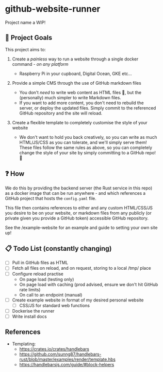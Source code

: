# github-website-runner

Project name a WIP!

## 🎯 Project Goals

This project aims to:

1. Create a _painless_ way to run a website through a single docker command - _on any platform_

    - Raspberry Pi in your cupboard, Digital Ocean, GKE etc...

2. Provide a simple CMS through the use of GitHub markdown files

    - You don't _need_ to write web content as HTML files 🤢, but the (personally) much simpler to write Markdown files.
    - If you want to add more content, you don't need to rebuild the server, or deploy the updated files. Simply commit to the 
    referenced GitHub repository and the site will reload.

3. Create a flexible template to completely customise the style of your website

    - We don't want to hold you back creatively, so you can write as much HTML/JS/CSS as you can tolerate, and we'll simply
    serve them! These files follow the same rules as above, so you can completely change the style of your site by simply committing
    to a GitHub repo! 🚀

## ❓ How

We do this by providing the backend server (the Rust service in this repo) as a docker image that can be run anywhere - 
and which references a GitHub project that hosts the `config.yaml` file.

This file then contains references to either and any custom HTML/CSS/JS you desire to be on your website, or markdown files from 
any publicly (or private given you provide a GitHub token) accessible GitHub repository.

See the /example-website for an example and guide to setting your own site up!

## 📋 Todo List (constantly changing)

- [ ] Pull in GitHub files as HTML
- [ ] Fetch all files on reload, and on request, storing to a local /tmp/ place
- [ ] Configure reload practise
  - On page load (testing only)
  - On page load with caching (prod advised, ensure we don't hit GitHub rate limits)
  - On call to an endpoint (manual)
- [ ] Create example website in format of my desired personal website
  - [ ] CSS/JS for standard web functions
- [ ] Dockerise the runner
- [ ] Write install docs

## References

- Templating:
  - https://crates.io/crates/handlebars
  - https://github.com/sunng87/handlebars-rust/blob/master/examples/render/template.hbs
  - https://handlebarsjs.com/guide/#block-helpers